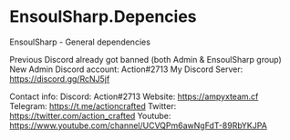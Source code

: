 # EnsoulSharp.Depencies

EnsoulSharp - General dependencies

Previous Discord already got banned (both Admin & EnsoulSharp group)
New Admin Discord account: Action#2713
My Discord Server: https://discord.gg/RcNJ5jf

Contact info:
Discord: Action#2713
Website: https://ampyxteam.cf
Telegram: https://t.me/actioncrafted
Twitter: https://twitter.com/action_crafted
Youtube: https://www.youtube.com/channel/UCVQPm6awNgFdT-89RbYKJPA
